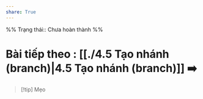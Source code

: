 ```yaml
---
share: True
---
```

%%
Trạng thái:: Chưa hoàn thành
%%
# Bài tiếp theo : [[./4.5 Tạo nhánh (branch)|4.5 Tạo nhánh (branch)]] ➡️

> [!tip] Mẹo
